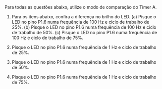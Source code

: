 Para todas as questões abaixo, utilize o modo de comparação do Timer A.

1. Para os itens abaixo, confira a diferença no brilho do LED.
	(a) Pisque o LED no pino P1.6 numa frequência de 100 Hz e ciclo de trabalho de 25%.
	(b) Pisque o LED no pino P1.6 numa frequência de 100 Hz e ciclo de trabalho de 50%.
	(c) Pisque o LED no pino P1.6 numa frequência de 100 Hz e ciclo de trabalho de 75%.

2. Pisque o LED no pino P1.6 numa frequência de 1 Hz e ciclo de trabalho de 25%.

3. Pisque o LED no pino P1.6 numa frequência de 1 Hz e ciclo de trabalho de 50%.

4. Pisque o LED no pino P1.6 numa frequência de 1 Hz e ciclo de trabalho de 75%.

















